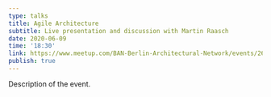 ```yaml
---
type: talks
title: Agile Architecture
subtitle: Live presentation and discussion with Martin Raasch
date: 2020-06-09
time: '18:30'
link: https://www.meetup.com/BAN-Berlin-Architectural-Network/events/268922841/
publish: true
---
```


Description of the event.
